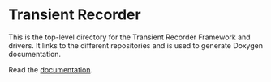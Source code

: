# Transient Recorder

This is the top-level directory for the Transient Recorder Framework and drivers.
It links to the different repositories and is used to generate Doxygen documentation.

Read the [documentation](https://cdn.rawgit.com/epics-modules/transRecorder/doc-3/documentation/html/index.html).
